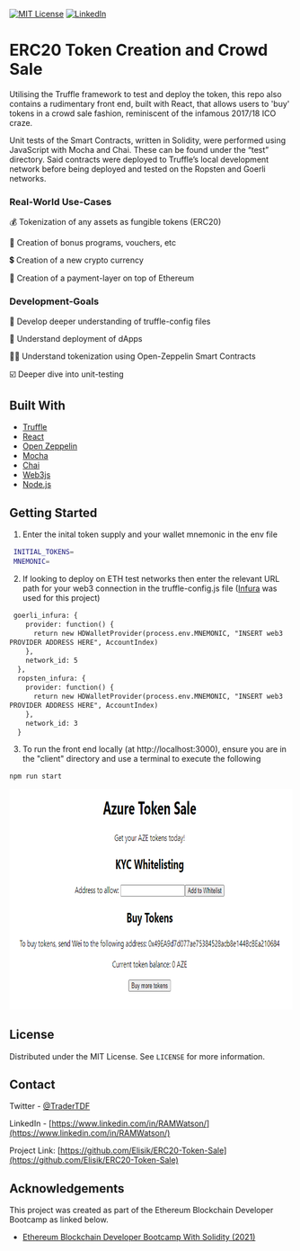 

[![MIT License][license-shield]][license-url]
[![LinkedIn][linkedin-shield]][linkedin-url]



# ERC20 Token Creation and Crowd Sale

Utilising the Truffle framework to test and deploy the token, this repo also contains a rudimentary front end, built with React, that allows users to 'buy' tokens in a crowd sale fashion, reminiscent of the infamous 2017/18 ICO craze.

Unit tests of the Smart Contracts, written in Solidity, were performed using JavaScript with Mocha and Chai. These can be found under the “test” directory. Said contracts were deployed to Truffle’s local development network before being deployed and tested on the Ropsten and Goerli networks.




### Real-World Use-Cases


💰 Tokenization of any assets as fungible tokens (ERC20)

🏦 Creation of bonus programs, vouchers, etc

💲 Creation of a new crypto currency

🧾 Creation of a payment-layer on top of Ethereum


### Development-Goals


🧰 Develop deeper understanding of truffle-config files

🤖 Understand deployment of dApps

🦸‍♂️ Understand tokenization using Open-Zeppelin Smart Contracts

☑️ Deeper dive into unit-testing




## Built With

* [Truffle](https://www.trufflesuite.com/)
* [React](https://reactjs.org/)
* [Open Zeppelin](https://openzeppelin.com/)
* [Mocha](https://mochajs.org/)
* [Chai](https://www.chaijs.com/)
* [Web3js](https://web3js.readthedocs.io/en/v1.3.4/)
* [Node.js](https://nodejs.org/en/)


<!-- GETTING STARTED -->
## Getting Started

1. Enter the inital token supply and your wallet mnemonic in the env file
  ```sh
   INITIAL_TOKENS=
   MNEMONIC=
  ```
   
2. If looking to deploy on ETH test networks then enter the relevant URL path for your web3 connection in the truffle-config.js file ([Infura](https://infura.io/) was used for this project)
  ```JS
   goerli_infura: {
      provider: function() {
        return new HDWalletProvider(process.env.MNEMONIC, "INSERT web3 PROVIDER ADDRESS HERE", AccountIndex)
      },
      network_id: 5
    },
    ropsten_infura: {
      provider: function() {
        return new HDWalletProvider(process.env.MNEMONIC, "INSERT web3 PROVIDER ADDRESS HERE", AccountIndex)
      },
      network_id: 3
    }
   ```
   
3. To run the front end locally (at http://localhost:3000), ensure you are in the "client" directory and use a terminal to execute the following
  ```bash
  npm run start
  ```
  
<p align="center">
  <img width="777" height="393" src="/screenshot.png">
</p>

  

<!-- LICENSE -->
## License

Distributed under the MIT License. See `LICENSE` for more information.



<!-- CONTACT -->
## Contact

Twitter - [@TraderTDF](https://twitter.com/TraderTDF)

LinkedIn - [https://www.linkedin.com/in/RAMWatson/](https://www.linkedin.com/in/RAMWatson/)

Project Link: [https://github.com/Elisik/ERC20-Token-Sale](https://github.com/Elisik/ERC20-Token-Sale)



<!-- ACKNOWLEDGEMENTS -->
## Acknowledgements
This project was created as part of the Ethereum Blockchain Developer Bootcamp as linked below.
* [Ethereum Blockchain Developer Bootcamp With Solidity (2021)](https://www.udemy.com/course/blockchain-developer/)




<!-- MARKDOWN LINKS & IMAGES -->
<!-- https://www.markdownguide.org/basic-syntax/#reference-style-links -->
[license-shield]: https://img.shields.io/github/license/othneildrew/Best-README-Template.svg?style=for-the-badge
[license-url]: https://github.com/othneildrew/Best-README-Template/blob/master/LICENSE.txt
[linkedin-shield]: https://img.shields.io/badge/-LinkedIn-black.svg?style=for-the-badge&logo=linkedin&colorB=555
[linkedin-url]: https://www.linkedin.com/in/RAMWatson/
[product-screenshot]: screenshot.jpg
